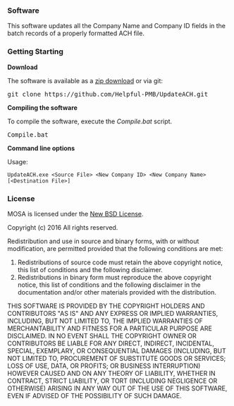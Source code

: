 ### Software

This software updates all the Company Name and Company ID fields in the batch records of a properly formatted ACH file.

### Getting Starting

**Download**

The software is available as a [zip download](https://github.com/Helpful-PMB/UpdateACH/archive/master.zip) or via git:

<pre>
git clone https://github.com/Helpful-PMB/UpdateACH.git
</pre>

**Compiling the software**

To compile the software, execute the *Compile.bat* script.

<pre>
Compile.bat
</pre>

**Command line options**

Usage: 

```
UpdateACH.exe <Source File> <New Company ID> <New Company Name> [<Destination File>]
```

### License

MOSA is licensed under the [New BSD License](http://en.wikipedia.org/wiki/New_BSD).

Copyright (c) 2016
All rights reserved.

Redistribution and use in source and binary forms, with or without
modification, are permitted provided that the following conditions are met:

1. Redistributions of source code must retain the above copyright notice, this
   list of conditions and the following disclaimer.
2. Redistributions in binary form must reproduce the above copyright notice,
   this list of conditions and the following disclaimer in the documentation
   and/or other materials provided with the distribution.

THIS SOFTWARE IS PROVIDED BY THE COPYRIGHT HOLDERS AND CONTRIBUTORS "AS IS" AND
ANY EXPRESS OR IMPLIED WARRANTIES, INCLUDING, BUT NOT LIMITED TO, THE IMPLIED
WARRANTIES OF MERCHANTABILITY AND FITNESS FOR A PARTICULAR PURPOSE ARE
DISCLAIMED. IN NO EVENT SHALL THE COPYRIGHT OWNER OR CONTRIBUTORS BE LIABLE FOR
ANY DIRECT, INDIRECT, INCIDENTAL, SPECIAL, EXEMPLARY, OR CONSEQUENTIAL DAMAGES
(INCLUDING, BUT NOT LIMITED TO, PROCUREMENT OF SUBSTITUTE GOODS OR SERVICES;
LOSS OF USE, DATA, OR PROFITS; OR BUSINESS INTERRUPTION) HOWEVER CAUSED AND
ON ANY THEORY OF LIABILITY, WHETHER IN CONTRACT, STRICT LIABILITY, OR TORT
(INCLUDING NEGLIGENCE OR OTHERWISE) ARISING IN ANY WAY OUT OF THE USE OF THIS
SOFTWARE, EVEN IF ADVISED OF THE POSSIBILITY OF SUCH DAMAGE.

